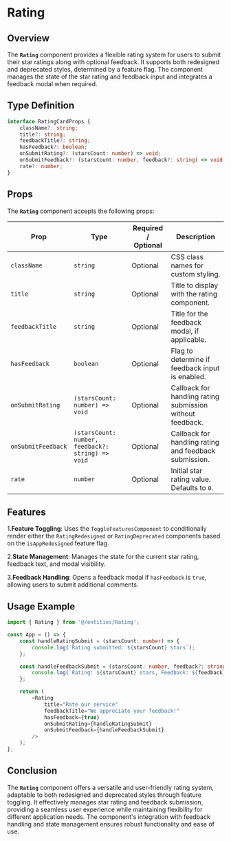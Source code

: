 # Rating

## Overview
The **`Rating`** component provides a flexible rating system for users to submit their star ratings along with optional feedback. It supports both redesigned and deprecated styles, determined by a feature flag. The component manages the state of the star rating and feedback input and integrates a feedback modal when required.

## Type Definition
```typescript
interface RatingCardProps {
    className?: string;
    title?: string;
    feedbackTitle?: string;
    hasFeedback?: boolean;
    onSubmitRating?: (starsCount: number) => void;
    onSubmitFeedback?: (starsCount: number, feedback?: string) => void;
    rate?: number;
}
```

## Props

The **`Rating`** component accepts the following props:

| Prop                | Type                                | Required / Optional | Description                                                |
|---------------------|-------------------------------------|----------------------|------------------------------------------------------------|
| `className`         | `string`                            | Optional             | CSS class names for custom styling.                       |
| `title`             | `string`                            | Optional             | Title to display with the rating component.               |
| `feedbackTitle`     | `string`                            | Optional             | Title for the feedback modal, if applicable.              |
| `hasFeedback`       | `boolean`                           | Optional             | Flag to determine if feedback input is enabled.           |
| `onSubmitRating`    | `(starsCount: number) => void`      | Optional             | Callback for handling rating submission without feedback. |
| `onSubmitFeedback`  | `(starsCount: number, feedback?: string) => void` | Optional | Callback for handling rating and feedback submission.     |
| `rate`              | `number`                            | Optional             | Initial star rating value. Defaults to `0`.               |


## Features
1.**Feature Toggling**: Uses the `ToggleFeaturesComponent` to conditionally render either the `RatingRedesigned` or `RatingDeprecated` components based on the `isAppRedesigned` feature flag.

2.**State Management**: Manages the state for the current star rating, feedback text, and modal visibility.

3.**Feedback Handling**: Opens a feedback modal if `hasFeedback` is `true`, allowing users to submit additional comments.

## Usage Example
```typescript jsx
import { Rating } from '@/entities/Rating';

const App = () => {
    const handleRatingSubmit = (starsCount: number) => {
        console.log(`Rating submitted: ${starsCount} stars`);
    };

    const handleFeedbackSubmit = (starsCount: number, feedback?: string) => {
        console.log(`Rating: ${starsCount} stars, Feedback: ${feedback}`);
    };

    return (
        <Rating
            title="Rate our service"
            feedbackTitle="We appreciate your feedback!"
            hasFeedback={true}
            onSubmitRating={handleRatingSubmit}
            onSubmitFeedback={handleFeedbackSubmit}
        />
    );
};

```
## Conclusion
The **`Rating`** component offers a versatile and user-friendly rating system, adaptable to both redesigned and deprecated styles through feature toggling. It effectively manages star rating and feedback submission, providing a seamless user experience while maintaining flexibility for different application needs. The component's integration with feedback handling and state management ensures robust functionality and ease of use.


